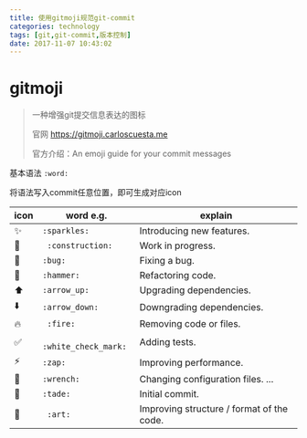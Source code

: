```yaml
---
title: 使用gitmoji规范git-commit
categories: technology
tags: [git,git-commit,版本控制]
date: 2017-11-07 10:43:02
---
```


# gitmoji

> 一种增强git提交信息表达的图标
>
> 官网 https://gitmoji.carloscuesta.me
>
> 官方介绍：An emoji guide for your commit messages

基本语法 `:word:`   

将语法写入commit任意位置，即可生成对应icon

| icon               | word e.g.             | explain                                  |
| ------------------ | --------------------- | ---------------------------------------- |
| ✨                  | `:sparkles:`          | Introducing new features.                |
| :construction:     | ` :construction:`     | Work in progress.                        |
| 🐛                 | `:bug:`               | Fixing a bug.                            |
| 🔨                 | `:hammer:`            | Refactoring code.                        |
| ⬆️                 | `:arrow_up:`          | Upgrading dependencies.                  |
| ⬇️                 | `:arrow_down:`        | Downgrading dependencies.                |
| :fire:             | ` :fire:`             | Removing code or files.                  |
| :white_check_mark: | ` :white_check_mark:` | Adding tests.                            |
| ⚡️                 | `:zap:`               | Improving performance.                   |
| :wrench:           | `:wrench:`            | Changing configuration files. ...        |
| :tada:             | `:tade:`              | Initial commit.                          |
| :art:              | ` :art:`              | Improving structure / format of the code. |

